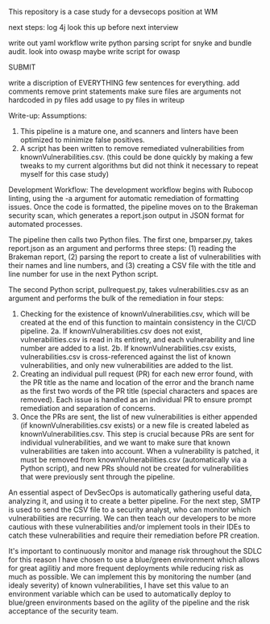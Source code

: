 This repository is a case study for a devsecops position at WM

next steps:
log 4j look this up before next interview

write out yaml workflow
write python parsing script for snyke and bundle audit.
look into owasp
maybe write script for owasp

SUBMIT

write a discription of EVERYTHING few sentences for everything.
add comments
remove print statements
make sure files are arguments not hardcoded in py files
add usage to py files in writeup

Write-up:
Assumptions:
1. This pipeline is a mature one, and scanners and linters have been optimized to minimize false positives.
2. A script has been written to remove remediated vulnerabilities from knownVulnerabilities.csv. (this could be done quickly by making a few tweaks to my current algorithms but did not think it necessary to repeat myself for this case study)

Development Workflow:
The development workflow begins with Rubocop linting, using the -a argument for automatic remediation of formatting issues. Once the code is formatted, the pipeline moves on to the Brakeman security scan, which generates a report.json output in JSON format for automated processes.

The pipeline then calls two Python files. The first one, bmparser.py, takes report.json as an argument and performs three steps: (1) reading the Brakeman report, (2) parsing the report to create a list of vulnerabilities with their names and line numbers, and (3) creating a CSV file with the title and line number for use in the next Python script.

The second Python script, pullrequest.py, takes vulnerabilities.csv as an argument and performs the bulk of the remediation in four steps:
1. Checking for the existence of knownVulnerabilities.csv, which will be created at the end of this function to maintain consistency in the CI/CD pipeline.
2a. If knownVulnerabilities.csv does not exist, vulnerabilities.csv is read in its entirety, and each vulnerability and line number are added to a list.
2b. If knownVulnerabilities.csv exists, vulnerabilities.csv is cross-referenced against the list of known vulnerabilities, and only new vulnerabilities are added to the list.
3. Creating an individual pull request (PR) for each new error found, with the PR title as the name and location of the error and the branch name as the first two words of the PR title (special characters and spaces are removed). Each issue is handled as an individual PR to ensure prompt remediation and separation of concerns.
4. Once the PRs are sent, the list of new vulnerabilities is either appended (if knownVulnerabilities.csv exists) or a new file is created labeled as knownVulnerabilities.csv. This step is crucial because PRs are sent for individual vulnerabilities, and we want to make sure that known vulnerabilities are taken into account. When a vulnerability is patched, it must be removed from knownVulnerabilities.csv (automatically via a Python script), and new PRs should not be created for vulnerabilities that were previously sent through the pipeline.

An essential aspect of DevSecOps is automatically gathering useful data, analyzing it, and using it to create a better pipeline. For the next step, SMTP is used to send the CSV file to a security analyst, who can monitor which vulnerabilities are recurring. We can then teach our developers to be more cautious with these vulnerabilities and/or implement tools in their IDEs to catch these vulnerabilities and require their remediation before PR creation.

It's important to continuously monitor and manage risk throughout the SDLC for this reason I have chosen to use a blue/green environment which allows for great agilitiy and more frequent deployments while reducing risk as much as possible.
We can implement this by monitoring the number (and idealy severity) of known vulnerabilities, I have set this value to an environment variable which can be used to automatically deploy to blue/green environments based on the agility of the pipeline and the risk acceptance of the security team.

